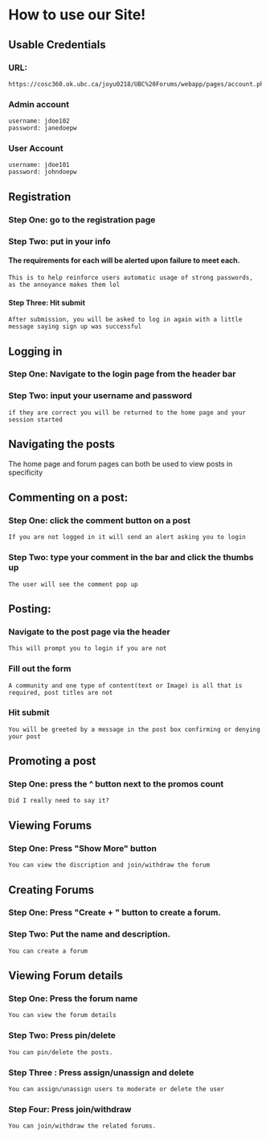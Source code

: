 # How to use our Site!
## Usable Credentials
### URL:
    https://cosc360.ok.ubc.ca/joyu0218/UBC%20Forums/webapp/pages/account.php
### Admin account
    username: jdoe102
    password: janedoepw
### User Account
    username: jdoe101
    password: johndoepw

## Registration
### Step One: go to the registration page

### Step Two: put in your info
#### The requirements for each will be alerted upon failure to meet each.
    This is to help reinforce users automatic usage of strong passwords, as the annoyance makes them lol
#### Step Three: Hit submit
    After submission, you will be asked to log in again with a little message saying sign up was successful

## Logging in
### Step One: Navigate to the login page from the header bar
### Step Two: input your username and password
    if they are correct you will be returned to the home page and your session started

## Navigating the posts
The home page and forum pages can both be used to view posts in specificity 

## Commenting on a post:
### Step One: click the comment button on a post
    If you are not logged in it will send an alert asking you to login
### Step Two: type your comment in the bar and click the thumbs up
    The user will see the comment pop up

## Posting: 
### Navigate to the post page via the header
    This will prompt you to login if you are not
### Fill out the form
    A community and one type of content(text or Image) is all that is required, post titles are not
### Hit submit
    You will be greeted by a message in the post box confirming or denying your post

## Promoting a post
### Step One: press the ^ button next to the promos count
    Did I really need to say it?

## Viewing Forums
### Step One: Press "Show More" button
    You can view the discription and join/withdraw the forum

## Creating Forums
### Step One: Press "Create + " button to create a forum.
### Step Two: Put the name and description.
    You can create a forum

## Viewing Forum details
### Step One: Press the forum name
    You can view the forum details
### Step Two: Press pin/delete
    You can pin/delete the posts.
### Step Three : Press assign/unassign and delete
    You can assign/unassign users to moderate or delete the user
### Step Four: Press join/withdraw
    You can join/withdraw the related forums.


##
